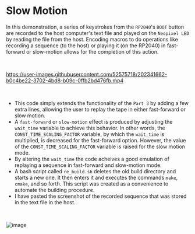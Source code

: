 # Slow Motion

In this demonstration, a series of keystrokes from the `RP2040`'s `BOOT` button are recorded to the host computer's text file and played on the `Neopixel LED` by reading the file from the host. Encoding macros to do operations like recording a sequence (to the host) or playing it (on the RP2040) in fast-forward or slow-motion allows for the completion of this action.

<br>

https://user-images.githubusercontent.com/52575718/202341662-b0c4be22-3702-4bd8-b09c-0ffb2bd476fb.mp4

<br>

- This code simply extends the functionality of the `Part 3` by adding a few extra lines, allowing the user to replay the tape in either fast-forward or slow motion.
- A `fast-forward` or `slow-motion` effect is produced by adjusting the `wait_time` variable to achieve this behavior. In other words, the `CONST_TIME_SCALING_FACTOR` variable, by which the `wait_time` is multiplied, is decreased for the fast-forward option. However, the value of the `CONST_TIME_SCALING_FACTOR` variable is raised for the slow motion mode.
- By altering the `wait_time` the code acheives a good emulation of replaying a sequence in fast-forward and slow-motion mode.
- A bash script called `re_build.sh` deletes the old build directory and starts a new one. It then enters it and executes the commands `make`, `cmake`, and so forth. This script was created as a convenience to automate the building procedure.
- I have pasted the screenshot of the recorded sequence that was stored in the text file in the host.

<br>

![image](https://user-images.githubusercontent.com/52575718/202342587-1fcc6caa-acf5-4143-a007-138434c351fb.png)
